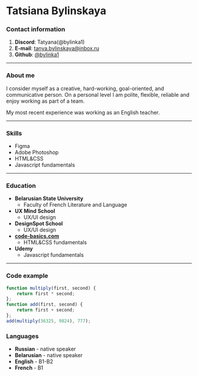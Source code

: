 # Tatsiana Bylinskaya
### **Contact information**
1. **Discord**: Tatyana(@bylinka1)
2. **E-mail**: tanya.bylinskaya@inbox.ru
3. **Github**: [@bylinka1](https://github.com/bylinka1)

***
### **About me**
I consider myself as a creative, hard-working, goal-oriented, and communicative person. On a personal level I am polite,  flexible, reliable and enjoy working as part of a team. 

My most recent experience was working as an English teacher.


***
### **Skills**
* Figma
* Adobe Photoshop
* HTML&CSS
* Javascript fundamentals

***
### **Education**
* **Belarusian State University**
  + Faculty of French Literature and Language
* **UX Mind School**
  + UX/UI design
* **DesignSpot School**
  + UX/UI design
* **[code-basics.com](https://code-basics.com/ru/languages/html)**
  + HTML&CSS fundamentals
* **Udemy**
  + Javascript fundamentals
****
### **Code example**
``` javascript
function multiply(first, second) {
    return first * second;
};
function add(first, second) {
    return first + second;
};
add(multiply(36325, 9824), 777);
```
### **Languages**
* __Russian__ - native speaker
* __Belarusian__ - native speaker
* __English__ - B1-B2
* __French__ - B1
